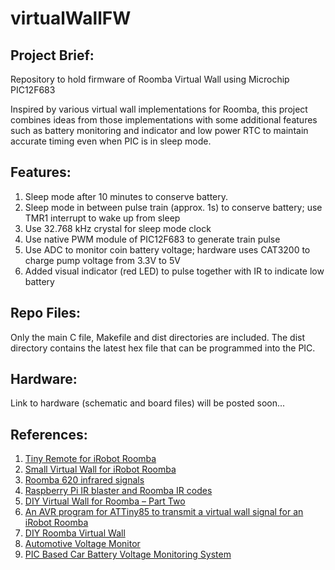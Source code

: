 # virtualWallFW

## Project Brief:
Repository to hold firmware of Roomba Virtual Wall using Microchip PIC12F683

Inspired by various virtual wall implementations for Roomba, this project combines ideas from those implementations with some additional features such as battery monitoring and indicator and low power RTC to maintain accurate timing even when PIC is in sleep mode. 

## Features:
1) Sleep mode after 10 minutes to conserve battery.
2) Sleep mode in between pulse train (approx. 1s) to conserve battery; use TMR1 interrupt to wake up from sleep
3) Use 32.768 kHz crystal for sleep mode clock
4) Use native PWM module of PIC12F683 to generate train pulse
5) Use ADC to monitor coin battery voltage; hardware uses CAT3200 to charge pump voltage from 3.3V to 5V
6) Added visual indicator (red LED) to pulse together with IR to indicate low battery

## Repo Files:
Only the main C file, Makefile and dist directories are included. The dist directory contains the latest hex file that can be programmed into the PIC.

## Hardware:
Link to hardware (schematic and board files) will be posted soon...

## References:
1) [Tiny Remote for iRobot Roomba](http://www.enide.net/webcms/index.php?page=tiny-remote)
2) [Small Virtual Wall for iRobot Roomba](http://www.enide.net/webcms/index.php?page=virtual-wall-for-roomba)
3) [Roomba 620 infrared signals](http://astrobeano.blogspot.com/2013/10/roomba-620-infrared-signals.html)
4) [Raspberry Pi IR blaster and Roomba IR codes](http://astrobeano.blogspot.com/2013/11/raspberry-pi-ir-blaster-and-roomba-ir.html)
5) [DIY Virtual Wall for Roomba – Part Two](http://misc.ws/2014/08/09/diy-virtual-wall-for-roomba-part-two/)
6) [An AVR program for ATTiny85 to transmit a virtual wall signal for an iRobot Roomba](https://github.com/Petezah/roomba_wall_v2)
7) [DIY Roomba Virtual Wall](http://gregthielen.me/blogstuff/2017/06/27/roomba-virtual-wall/)
8) [Automotive Voltage Monitor](http://picprojects.org.uk/projects/vmon/)
9) [PIC Based Car Battery Voltage Monitoring System](https://circuitdigest.com/microcontroller-projects/car-battery-voltage-monitoring-using-pic)
